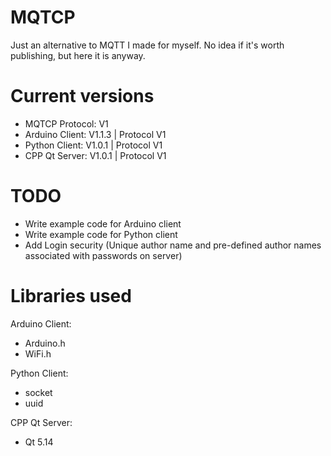 # MQTCP
Just an alternative to MQTT I made for myself. No idea if it's worth publishing, but here it is anyway.

# Current versions
- MQTCP Protocol: V1
- Arduino Client: V1.1.3 | Protocol V1
- Python Client: V1.0.1 | Protocol V1
- CPP Qt Server: V1.0.1 | Protocol V1

# TODO
- Write example code for Arduino client
- Write example code for Python client
- Add Login security (Unique author name and pre-defined author names associated with passwords on server)

# Libraries used

Arduino Client:
- Arduino.h
- WiFi.h

Python Client:
- socket
- uuid
  
CPP Qt Server:
- Qt 5.14
